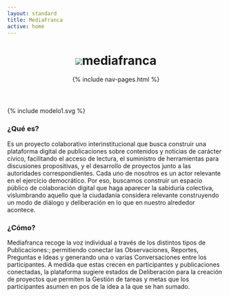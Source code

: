 ```yaml
---
layout: standard
title: MediaFranca
active: home
---
```


<header>
	<h1><img src="{{ site.baseurl }}/images/mf-logo.svg"><span>media</span>franca</h1>{% include nav-pages.html %}
</header>


<div class='illustration'>{% include modelo1.svg %}</div>

<div class='row'>
	<div class='col-md-6'>
	<h3>¿Qué es?</h3>
	<p>Es un proyecto colaborativo interinstitucional que busca construir una plataforma digital de publicaciones sobre contenidos y noticias de carácter cívico, facilitando el acceso de lectura, el suministro de herramientas para discusiones propositivas, y el desarrollo de proyectos junto a las autoridades correspondientes.
		Cada uno de nosotros es un actor relevante en el ejercicio democrático. Por eso, buscamos construir un espacio público de colaboración digital que haga aparecer la sabiduría colectiva, vislumbrando aquello que la ciudadanía considera relevante construyendo un modo de diálogo y deliberación en lo que en nuestro alrededor acontece.</p>
	</div>
	<div class='col-md-6'>
		<h3>¿Cómo?</h3>
		<p>Mediafranca recoge la voz individual a través de los distintos tipos de Publicaciones:; permitiendo conectar las Observaciones, Reportes, Preguntas e Ideas y generando una o varias Conversaciones entre los participantes. A medida que estas crecen en participantes y publicaciones conectadas, la plataforma sugiere estados de Deliberación para la creación de proyectos que permiten la Gestión de tareas y metas que los participantes asumen en pos de la idea a la que se han sumado.</p>
	</div>
</div>









